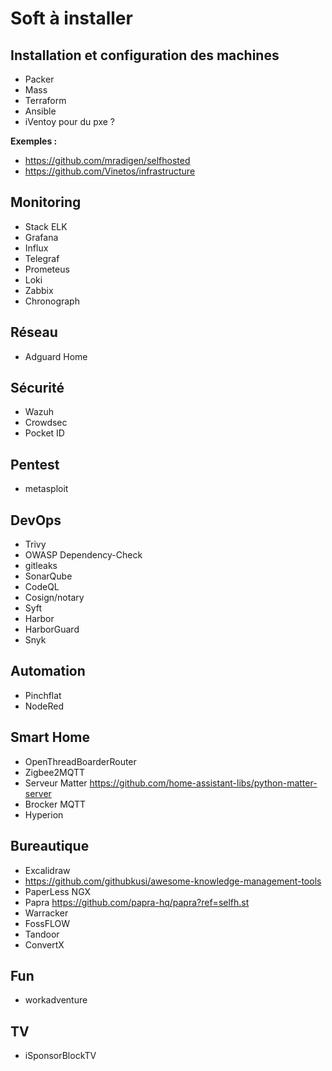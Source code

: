 # Soft à installer
## Installation et configuration des machines
- Packer
- Mass
- Terraform
- Ansible
- iVentoy pour du pxe ?

**Exemples :**
- https://github.com/mradigen/selfhosted
- https://github.com/Vinetos/infrastructure

## Monitoring
- Stack ELK
- Grafana
- Influx 
- Telegraf 
- Prometeus
- Loki
- Zabbix
- Chronograph

## Réseau
- Adguard Home

## Sécurité
- Wazuh
- Crowdsec
- Pocket ID

## Pentest
- metasploit

## DevOps
- Trivy
- OWASP Dependency-Check
- gitleaks
- SonarQube
- CodeQL
- Cosign/notary
- Syft 
- Harbor
- HarborGuard
- Snyk 

## Automation
- Pinchflat
- NodeRed

## Smart Home
- OpenThreadBoarderRouter
- Zigbee2MQTT
- Serveur Matter https://github.com/home-assistant-libs/python-matter-server
- Brocker MQTT
- Hyperion

## Bureautique
- Excalidraw
- https://github.com/githubkusi/awesome-knowledge-management-tools
- PaperLess NGX
- Papra https://github.com/papra-hq/papra?ref=selfh.st
- Warracker
- FossFLOW
- Tandoor
- ConvertX

## Fun
- workadventure


## TV
- iSponsorBlockTV